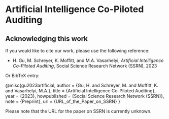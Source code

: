 # Artificial Intelligence Co-Piloted Auditing




## Acknowledging this work

If you would like to cite our work, please use the following reference:

* H. Gu, M. Schreyer, K. Moffitt, and M.A. Vasarhelyi, *Artificial Intelligence Co-Piloted Auditing*, Social Science Research Network (SSRN), 2023

Or BibTeX entry:

@misc{gu2023artificial,
  author = {Gu, H. and Schreyer, M. and Moffitt, K. and Vasarhelyi, M.A.},
  title = {Artificial Intelligence Co-Piloted Auditing},
  year = {2023},
  howpublished = {Social Science Research Network (SSRN)},
  note = {Preprint},
  url = {URL_of_the_Paper_on_SSRN}
}

Please note that the URL for the paper on SSRN is currently unknown.
